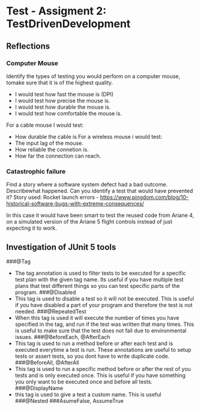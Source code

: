 # Test - Assigment 2: TestDrivenDevelopment

## Reflections

### Computer Mouse
Identify the types of testing you would perform on a computer mouse, tomake sure that it is of the highest quality.
* I would test how fast the mouse is (DPI)
* I would test how precise the mouse is.
* I would test how durable the mouse is.
* I would test how comfortable the mouse is.

For a cable mouse I would test:
* How durable the cable is
For a wireless mouse i would test:
* The input lag of the mouse.
* How reliable the connetion is.
* How far the connection can reach. 

### Catastrophic failure
Find a story where a software system defect had a bad outcome. Describewhat happened. Can you identify a test that would have prevented it?
Story used: Rocket launch errors - https://www.pingdom.com/blog/10-historical-software-bugs-with-extreme-consequences/

In this case it would have been smart to test the reused code from Ariane 4, on a simulated version of the Ariane 5 flight controls instead of just expecting it to work. 

## Investigation of JUnit 5 tools

###@Tag
* The tag annotation is used to filter tests to be executed for a specific test plan with the given tag name. Its useful if you have multiple test plans that test different things so you can test specific parts of the program.
###@Disabled
* This tag is used to disable a test so it will not be executed. This is useful if you have disabled a part of your program and therefore the test is not needed.
###@RepeatedTest
* When this tag is used it will execute the number of times you have specified in the tag, and run if the test was written that many times. This is useful to make sure that the test does not fail due to  environmental issues.
###@BeforeEach, @AfterEach
* This tag is used to run a method before or after each test and is executed everytime a test is run. These annotations are useful to setup tests or assert tests,  so you dont have to write duplicate code. 
###@BeforeAll, @AfterAll
* This tag is used to run a specific method before or after the rest of you tests and is only executed once. This is useful if you have something you only want to be executed once and before all tests.
###@DisplayName
* this tag is used to give a test a custom name. This is useful 
###@Nested
###AsumeFalse, AssumeTrue



